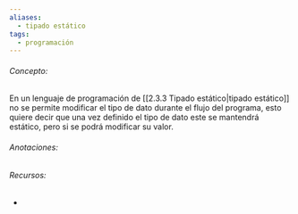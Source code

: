 ```yaml
---
aliases:
  - tipado estático
tags:
  - programación
---
```

###### Concepto:

En un lenguaje de programación de [[2.3.3 Tipado estático|tipado estático]] no se permite modificar el tipo de dato durante el flujo del programa, esto quiere decir que una vez definido el tipo de dato este se mantendrá estático, pero si se podrá modificar su valor.

###### Anotaciones:

> 

###### Recursos:

- 